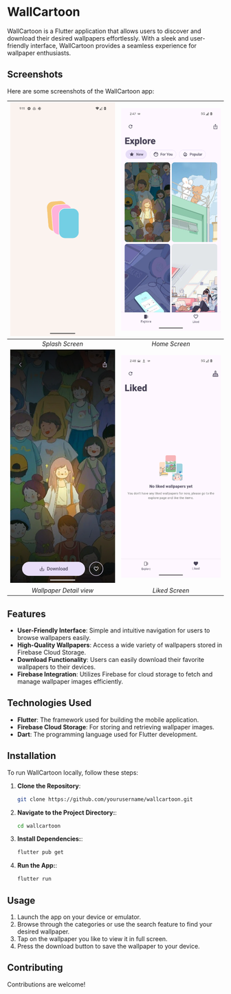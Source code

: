 # WallCartoon

WallCartoon is a Flutter application that allows users to discover and download their desired wallpapers effortlessly. With a sleek and user-friendly interface, WallCartoon provides a seamless experience for wallpaper enthusiasts.


## Screenshots

Here are some screenshots of the WallCartoon app:

| ![Splash Screen](splash.png) | ![Home Screen](home.png) |
|:--:|:--:|
| *Splash Screen* | *Home Screen* |
| ![Wallpaper Detail](download.png) |![Liked Screen](liked.png)|
| *Wallpaper Detail view* | *Liked Screen* |
## Features

- **User-Friendly Interface**: Simple and intuitive navigation for users to browse wallpapers easily.
- **High-Quality Wallpapers**: Access a wide variety of wallpapers stored in Firebase Cloud Storage.
- **Download Functionality**: Users can easily download their favorite wallpapers to their devices.
- **Firebase Integration**: Utilizes Firebase for cloud storage to fetch and manage wallpaper images efficiently.

## Technologies Used

- **Flutter**: The framework used for building the mobile application.
- **Firebase Cloud Storage**: For storing and retrieving wallpaper images.
- **Dart**: The programming language used for Flutter development.

## Installation

To run WallCartoon locally, follow these steps:

1. **Clone the Repository**:
   ```bash
   git clone https://github.com/yourusername/wallcartoon.git
2. **Navigate to the Project Directory:**:
   ```bash
   cd wallcartoon
3. **Install Dependencies:**:
   ```bash
   flutter pub get
4. **Run the App:**:
   ```bash
   flutter run
   
## Usage
1. Launch the app on your device or emulator.
2. Browse through the categories or use the search feature to find your desired wallpaper.
3. Tap on the wallpaper you like to view it in full screen.
4. Press the download button to save the wallpaper to your device.

## Contributing
Contributions are welcome!


